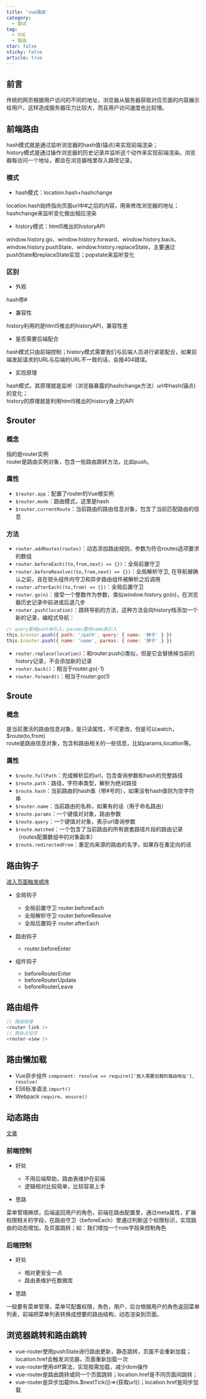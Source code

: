 ```yaml
---
title: 'vue路由'
category:
  - 面试
tag:
  - VUE
  - 路由
star: false
sticky: false  
article: true
---
```


## 前言

传统的网页根据用户访问的不同的地址，浏览器从服务器获取对应页面的内容展示给用户。这样造成服务器压力比较大，而且用户访问速度也比较慢。

## 前端路由

hash模式就是通过监听浏览器的hash值(锚点)来实现前端渲染；  
history模式是通过操作浏览器的历史记录并监听这个动作来实现前端渲染。浏览器每访问一个地址，都会在浏览器栈里存入路径记录。

### 模式
- hash模式：location.hash+hashchange

location.hash始终指向页面url中#之后的内容，用来修改浏览器的地址；  
hashchange来监听变化做出相应渲染
         ​
- history模式：html5推出的historyAPI

window.history.go、window.history.forward、window.history.back、window.history.pushState、window.history.replaceState，主要通过pushState和replaceState实现；popstate来监听变化

### 区别
- 外观

hash带#

- 兼容性

history利用的是html5推出的historyAPI，兼容性差

- 是否需要后端配合

hash模式只由前端控制；history模式需要我们与后端人员进行紧密配合，如果前端发起请求的URL与后端的URL不一致的话，会报404错误。

- 实现原理

hash模式，其原理就是监听（浏览器暴露的hashchange方法）url中hash(锚点)的变化；  
history的原理就是利用html5推出的history身上的API
         

## $router

### 概念

指的是router实例  
router是路由实例对象，包含一些路由跳转方法，比如push。

### 属性

- `$router.app`：配置了router的Vue根实例
- ​`$router.mode`：路由模式，这里是hash
- `$router.currentRoute`：当前路由的路由信息对象，包含了当前匹配路由的信息

### 方法

- `router.addRoutes(routes)`：动态添加路由规则，参数为符合routes选项要求的数组
- `router.beforeEach((to,from,next) => {})`：全局前置守卫
- `router.beforeResolve((to,from,next) => {})`：全局解析守卫, 在导航被确认之前，且在锁头组件内守卫和异步路由组件被解析之后调用
- `router.afterEach((to,from) => {})`：全局后置守卫
- `router.go(n)`：接受一个整数作为参数，类似window.history.go(n)，在浏览器历史记录中前进或后退几步
- `router.push(location)`：跳转导航的方法，这种方法会向history栈添加一个新的记录，编程式导航：
``` js
// ​query要用path来引入，params要用name来引入
​this.$router.push({ path: '/path', query: { name: '狮子' } })
​this.$router.push({ name: 'name', parmas: { name: '狮子' } })
```
- `router.replace(location)`：和router.push()类似，但是它会替换掉当前的history记录，不会添加新的记录
- `router.back()`：相当于router.go(-1)
- ​`router.forward()`：相当于router.go(1)


## $route

### 概念

是当前激活的路由信息对象，是只读属性，不可更改，但是可以watch，$route(to,from)  
route是路由信息对象，包含和路由相关的一些信息，比如params,location等。
    
### 属性

- `$route.fullPath`：完成解析后的url，包含查询参数和hash的完整路径
- `$route.path`：路径，字符串类型，解析为绝对路径
- `$route.hash`：当前路由的hash值（带#号的），如果没有hash值则为空字符串
- `$router.name`：当前路由的名称，如果有的话（用于命名路由）
- `$route.params`：一个键值对对象，路由参数
- `$route.query`：一个键值对对象，表示url查询参数
- `$route.matched`：一个包含了当前路由的所有嵌套路径片段的路由记录（routes配置数组中的对象副本）
- `$route.redirectedFrom`：重定向来源的路由的名字，如果存在重定向的话

## 路由钩子

[进入页面触发顺序](https://blog.csdn.net/weixin_39907729/article/details/124386097)

- 全局钩子

  - 全局前置守卫 router.beforeEach
  - 全局解析守卫 router.beforeResolve
  - 全局后置钩子 router.afterEach

- 路由钩子

  - router.beforeEnter

- 组件钩子

  - beforeRouterEnter
  - beforeRouterUpdate
  - beforeRouterLeave


## 路由组件
```js
// 路由链接
<router-link />
// 路由占位符  
<router-view />
```

## 路由懒加载

- Vue异步组件 `component: resolve => require(['放入需要加载的路由地址'], resolve)`
- ES6标准语法 `import()`
- Webpack `require`、`ensure()`

## 动态路由

[文章](https://www.jb51.net/article/224782.htm)

### 前端控制

- 好处
  - 不用后端帮助，路由表维护在前端
  - 逻辑相对比较简单，比较容易上手

- 思路

菜单管理麻烦，后端返回用户的角色，前端在路由配置里，通过meta属性，扩展权限相关的字段，在路由守卫（beforeEach）里通过判断这个权限标识，实现路由的动态增加，及页面跳转；如：我们增加一个role字段来控制角色

### 后端控制

- 好处
  - 相对更安全一点
  - 路由表维护在数据库

- 思路

一般要有菜单管理，菜单可配置权限，角色，用户，后台根据用户的角色返回菜单列表，前端把菜单列表转换成想要的路由结构，动态渲染到页面。

## 浏览器跳转和路由跳转

- vue-router使用pushState进行路由更新，静态跳转，页面不会重新加载；location.href会触发浏览器，页面重新加载一次
- vue-router使用diff算法，实现按需加载，减少dom操作
- vue-router是路由跳转或同一个页面跳转；location.href是不同页面间跳转；
- vue-router是异步加载this.$nextTick(()=>{获取url})；location.href是同步加载



